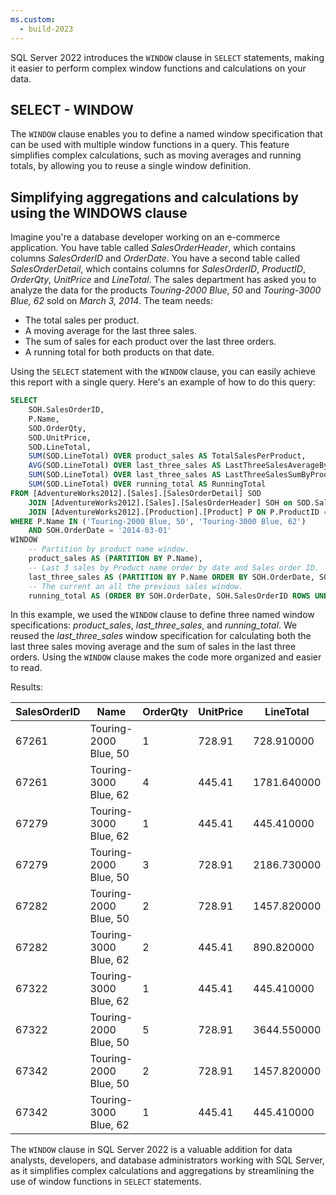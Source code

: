 ```yaml
---
ms.custom:
  - build-2023
---
```

SQL Server 2022 introduces the `WINDOW` clause in `SELECT` statements, making it easier to perform complex window functions and calculations on your data.

## SELECT - WINDOW

The `WINDOW` clause enables you to define a named window specification that can be used with multiple window functions in a query. This feature simplifies complex calculations, such as moving averages and running totals, by allowing you to reuse a single window definition.

## Simplifying aggregations and calculations by using the WINDOWS clause

Imagine you're a database developer working on an e-commerce application. You have table called *SalesOrderHeader*, which contains columns *SalesOrderID* and *OrderDate*. You have a second table called *SalesOrderDetail*, which contains columns for *SalesOrderID*, *ProductID*, *OrderQty*, *UnitPrice* and *LineTotal*. The sales department has asked you to analyze the data for the products *Touring-2000 Blue, 50* and *Touring-3000 Blue, 62* sold on *March 3, 2014*. The team needs: 

- The total sales per product.
- A moving average for the last three sales.
- The sum of sales for each product over the last three orders.
- A running total for both products on that date.

Using the `SELECT` statement with the `WINDOW` clause, you can easily achieve this report with a single query. Here's an example of how to do this query:

```sql
SELECT 
    SOH.SalesOrderID,
	P.Name,
	SOD.OrderQty,
	SOD.UnitPrice,
    SOD.LineTotal,
    SUM(SOD.LineTotal) OVER product_sales AS TotalSalesPerProduct,
    AVG(SOD.LineTotal) OVER last_three_sales AS LastThreeSalesAverageByProduct,
    SUM(SOD.LineTotal) OVER last_three_sales AS LastThreeSalesSumByProduct,
    SUM(SOD.LineTotal) OVER running_total AS RunningTotal
FROM [AdventureWorks2012].[Sales].[SalesOrderDetail] SOD
	JOIN [AdventureWorks2012].[Sales].[SalesOrderHeader] SOH on SOD.SalesOrderID = SOH.SalesOrderID
	JOIN [AdventureWorks2012].[Production].[Product] P ON P.ProductID = SOD.ProductID
WHERE P.Name IN ('Touring-2000 Blue, 50', 'Touring-3000 Blue, 62')
	AND SOH.OrderDate = '2014-03-01'
WINDOW 
	-- Partition by product name window.
    product_sales AS (PARTITION BY P.Name),
	-- Last 3 sales by Product name order by date and Sales order ID.
    last_three_sales AS (PARTITION BY P.Name ORDER BY SOH.OrderDate, SOH.SalesOrderID ROWS BETWEEN 2 PRECEDING AND CURRENT ROW),
	-- The current an all the previous sales window.
    running_total AS (ORDER BY SOH.OrderDate, SOH.SalesOrderID ROWS UNBOUNDED PRECEDING)
```

In this example, we used the `WINDOW` clause to define three named window specifications: *product_sales*, *last_three_sales*, and *running_total*. We reused the *last_three_sales* window specification for calculating both the last three sales moving average and the sum of sales in the last three orders. Using the `WINDOW` clause makes the code more organized and easier to read.

Results:

SalesOrderID | Name | OrderQty | UnitPrice | LineTotal | TotalSalesPerProduct | LastThreeSalesAverageByProduct | LastThreeSalesSumByProduct | RunningTotal
---|---|---|---|---|---|---|---|---
67261 | Touring-2000 Blue, 50  | 1 | 728.91  |  728.910000  |  9475.830000 |  728.910000 | 728.910000 | 728.910000
67261 | Touring-3000 Blue, 62  | 4 | 445.41  | 1781.640000  |  4008.690000 | 1781.640000 | 1781.640000 | 2510.550000  
67279 | Touring-3000 Blue, 62  | 1 | 445.41  |  445.410000  |  4008.690000 | 1113.525000 | 2227.050000 | 2955.960000  
67279 | Touring-2000 Blue, 50  | 3 | 728.91  | 2186.730000  |  9475.830000 | 1457.820000 | 2915.640000 | 5142.690000  
67282 | Touring-2000 Blue, 50  | 2 | 728.91  | 1457.820000  |  9475.830000 | 1457.820000 | 4373.460000 | 6600.510000  
67282 | Touring-3000 Blue, 62  | 2 | 445.41  |  890.820000  |  4008.690000 | 1039.290000 | 3117.870000 | 7491.330000  
67322 | Touring-3000 Blue, 62  | 1 | 445.41  |  445.410000  |  4008.690000 |  593.880000 | 1781.640000 | 7936.740000  
67322 | Touring-2000 Blue, 50  | 5 | 728.91  | 3644.550000  |  9475.830000 | 2429.700000 | 7289.100000 | 11581.290000
67342 | Touring-2000 Blue, 50  | 2 | 728.91  | 1457.820000  |  9475.830000 | 2186.730000 | 6560.190000 | 13039.110000
67342 | Touring-3000 Blue, 62  | 1 | 445.41  |  445.410000  |  4008.690000 |  593.880000 | 1781.640000 | 13484.520000

The `WINDOW` clause in SQL Server 2022 is a valuable addition for data analysts, developers, and database administrators working with SQL Server, as it simplifies complex calculations and aggregations by streamlining the use of window functions in `SELECT` statements.
